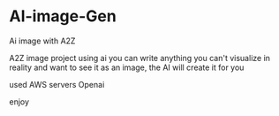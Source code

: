 # AI-image-Gen
Ai image with A2Z

A2Z image project using ai you can write anything you can't visualize in reality and want to see it as an image, the AI will create it for you

used AWS servers
Openai

enjoy 